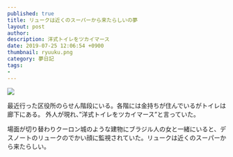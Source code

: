 ```yaml
---
published: true
title: リュークは近くのスーパーから来たらしいの夢
layout: post
author: 
description: 洋式トイレをツカイマース
date: 2019-07-25 12:06:54 +0900
thumbnail: ryuuku.png
category: 夢日記
tags:
- 
---
```


![]({{site.baseurl}}/assets/img/ryuuku.png)

最近行った区役所のらせん階段にいる。各階には金持ちが住んでいるがトイレは廊下にある。
外人が現れ、”洋式トイレをツカイマース”と言っていた。

場面が切り替わりクーロン城のような建物にブラジル人の女と一緒にいると、デスノートのリュークのでかい顔に監視されていた。リュークは近くのスーパーから来たらしい。
